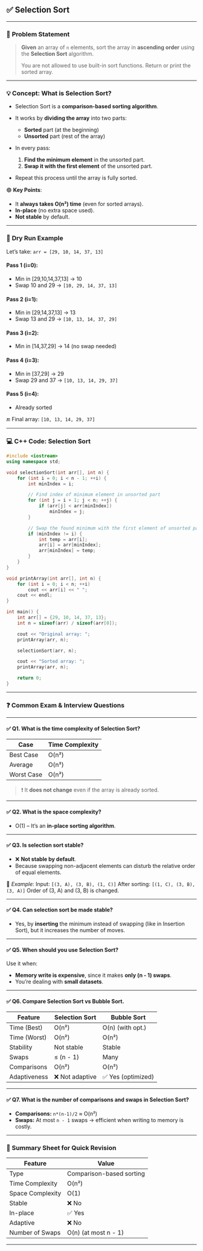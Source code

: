 

## ✅ **Selection Sort**

---

### 🧩 **Problem Statement**

> **Given** an array of `n` elements, sort the array in **ascending order** using the **Selection Sort** algorithm.
>
> You are not allowed to use built-in sort functions.
> Return or print the sorted array.

---

### 💡 **Concept: What is Selection Sort?**

* Selection Sort is a **comparison-based sorting algorithm**.
* It works by **dividing the array** into two parts:

  * **Sorted** part (at the beginning)
  * **Unsorted** part (rest of the array)
* In every pass:

  1. **Find the minimum element** in the unsorted part.
  2. **Swap it with the first element** of the unsorted part.
* Repeat this process until the array is fully sorted.

🟢 **Key Points**:

* It **always takes O(n²) time** (even for sorted arrays).
* **In-place** (no extra space used).
* **Not stable** by default.

---

### 🔁 **Dry Run Example**

Let’s take:
`arr = [29, 10, 14, 37, 13]`

#### **Pass 1 (i=0):**

* Min in \[29,10,14,37,13] → 10
* Swap 10 and 29 → `[10, 29, 14, 37, 13]`

#### **Pass 2 (i=1):**

* Min in \[29,14,37,13] → 13
* Swap 13 and 29 → `[10, 13, 14, 37, 29]`

#### **Pass 3 (i=2):**

* Min in \[14,37,29] → 14 (no swap needed)

#### **Pass 4 (i=3):**

* Min in \[37,29] → 29
* Swap 29 and 37 → `[10, 13, 14, 29, 37]`

#### **Pass 5 (i=4):**

* Already sorted

🔚 Final array: `[10, 13, 14, 29, 37]`

---

### 💻 **C++ Code: Selection Sort**

```cpp
#include <iostream>
using namespace std;

void selectionSort(int arr[], int n) {
    for (int i = 0; i < n - 1; ++i) {
        int minIndex = i;

        // Find index of minimum element in unsorted part
        for (int j = i + 1; j < n; ++j) {
            if (arr[j] < arr[minIndex])
                minIndex = j;
        }

        // Swap the found minimum with the first element of unsorted part
        if (minIndex != i) {
            int temp = arr[i];
            arr[i] = arr[minIndex];
            arr[minIndex] = temp;
        }
    }
}

void printArray(int arr[], int n) {
    for (int i = 0; i < n; ++i)
        cout << arr[i] << " ";
    cout << endl;
}

int main() {
    int arr[] = {29, 10, 14, 37, 13};
    int n = sizeof(arr) / sizeof(arr[0]);

    cout << "Original array: ";
    printArray(arr, n);

    selectionSort(arr, n);

    cout << "Sorted array: ";
    printArray(arr, n);

    return 0;
}
```

---

### ❓ **Common Exam & Interview Questions**

---

#### ✅ **Q1. What is the time complexity of Selection Sort?**

| Case       | Time Complexity |
| ---------- | --------------- |
| Best Case  | O(n²)           |
| Average    | O(n²)           |
| Worst Case | O(n²)           |

> ❗ It **does not change** even if the array is already sorted.

---

#### ✅ **Q2. What is the space complexity?**

* O(1) – It’s an **in-place sorting algorithm**.

---

#### ✅ **Q3. Is selection sort stable?**

* ❌ **Not stable by default**.
* Because swapping non-adjacent elements can disturb the relative order of equal elements.

🧠 *Example*:
Input: `[(3, A), (3, B), (1, C)]`
After sorting: `[(1, C), (3, B), (3, A)]`
Order of (3, A) and (3, B) is changed.

---

#### ✅ **Q4. Can selection sort be made stable?**

* Yes, by **inserting** the minimum instead of swapping (like in Insertion Sort), but it increases the number of moves.

---

#### ✅ **Q5. When should you use Selection Sort?**

Use it when:

* **Memory write is expensive**, since it makes **only (n - 1) swaps**.
* You’re dealing with **small datasets**.

---

#### ✅ **Q6. Compare Selection Sort vs Bubble Sort.**

| Feature      | Selection Sort | Bubble Sort       |
| ------------ | -------------- | ----------------- |
| Time (Best)  | O(n²)          | O(n) (with opt.)  |
| Time (Worst) | O(n²)          | O(n²)             |
| Stability    | Not stable     | Stable            |
| Swaps        | ≤ (n - 1)      | Many              |
| Comparisons  | O(n²)          | O(n²)             |
| Adaptiveness | ❌ Not adaptive | ✅ Yes (optimized) |

---

#### ✅ **Q7. What is the number of comparisons and swaps in Selection Sort?**

* **Comparisons:**
  `n*(n-1)/2` ≈ O(n²)
* **Swaps:**
  At most `n - 1` swaps → efficient when writing to memory is costly.

---

### 📘 Summary Sheet for Quick Revision

| Feature          | Value                    |
| ---------------- | ------------------------ |
| Type             | Comparison-based sorting |
| Time Complexity  | O(n²)                    |
| Space Complexity | O(1)                     |
| Stable           | ❌ No                     |
| In-place         | ✅ Yes                    |
| Adaptive         | ❌ No                     |
| Number of Swaps  | O(n) (at most n - 1)     |

---
